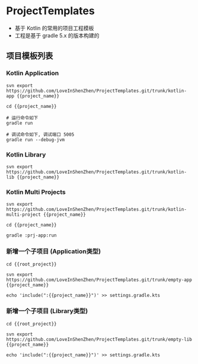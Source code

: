 # ProjectTemplates
* 基于 Kotlin 的常用的项目工程模板
* 工程是基于 gradle 5.x 的版本构建的

## 项目模板列表

### Kotlin Application
```
svn export https://github.com/LoveInShenZhen/ProjectTemplates.git/trunk/kotlin-app {{project_name}}

cd {{project_name}}

# 运行命令如下
gradle run

# 调试命令如下, 调试端口 5005
gradle run --debug-jvm

```

### Kotlin Library
```
svn export https://github.com/LoveInShenZhen/ProjectTemplates.git/trunk/kotlin-lib {{project_name}}

```

### Kotlin Multi Projects
```
svn export https://github.com/LoveInShenZhen/ProjectTemplates.git/trunk/kotlin-multi-project {{project_name}}

cd {{project_name}}

gradle :prj-app:run

```

### 新增一个子项目 (Application类型)
```
cd {{root_project}}

svn export https://github.com/LoveInShenZhen/ProjectTemplates.git/trunk/empty-app {{project_name}}

echo 'include(":{{project_name}}")' >> settings.gradle.kts

```

### 新增一个子项目 (Library类型)
```
cd {{root_project}}

svn export https://github.com/LoveInShenZhen/ProjectTemplates.git/trunk/empty-lib {{project_name}}

echo 'include(":{{project_name}}")' >> settings.gradle.kts

```
